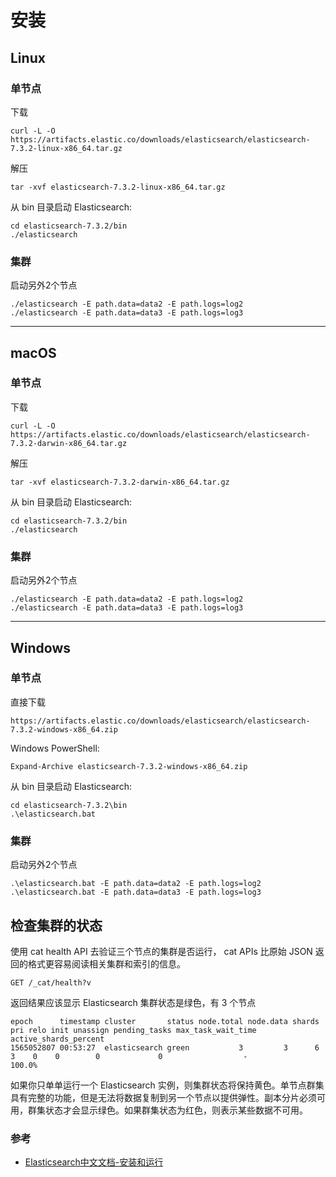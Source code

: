 
# 安装

## Linux

### 单节点
下载
```shell
curl -L -O https://artifacts.elastic.co/downloads/elasticsearch/elasticsearch-7.3.2-linux-x86_64.tar.gz
```

解压
```shell
tar -xvf elasticsearch-7.3.2-linux-x86_64.tar.gz
```

从 bin 目录启动 Elasticsearch:
```shell
cd elasticsearch-7.3.2/bin
./elasticsearch
```

### 集群
启动另外2个节点
```shell
./elasticsearch -E path.data=data2 -E path.logs=log2
./elasticsearch -E path.data=data3 -E path.logs=log3
```


---

## macOS

### 单节点

下载
```shell
curl -L -O https://artifacts.elastic.co/downloads/elasticsearch/elasticsearch-7.3.2-darwin-x86_64.tar.gz
```

解压
```shell
tar -xvf elasticsearch-7.3.2-darwin-x86_64.tar.gz
```

从 bin 目录启动 Elasticsearch:
```shell
cd elasticsearch-7.3.2/bin
./elasticsearch
```

### 集群
启动另外2个节点
```shell
./elasticsearch -E path.data=data2 -E path.logs=log2
./elasticsearch -E path.data=data3 -E path.logs=log3
```

---

## Windows

### 单节点

直接下载
```shell
https://artifacts.elastic.co/downloads/elasticsearch/elasticsearch-7.3.2-windows-x86_64.zip
```

Windows PowerShell:
```shell
Expand-Archive elasticsearch-7.3.2-windows-x86_64.zip
```

从 bin 目录启动 Elasticsearch:
```shell
cd elasticsearch-7.3.2\bin
.\elasticsearch.bat
```

### 集群
启动另外2个节点
```shell
.\elasticsearch.bat -E path.data=data2 -E path.logs=log2
.\elasticsearch.bat -E path.data=data3 -E path.logs=log3
```


## 检查集群的状态
使用 cat health API 去验证三个节点的集群是否运行， cat APIs 比原始 JSON 返回的格式更容易阅读相关集群和索引的信息。
```shell
GET /_cat/health?v
```

返回结果应该显示 Elasticsearch 集群状态是绿色，有 3 个节点
```shell
epoch      timestamp cluster       status node.total node.data shards pri relo init unassign pending_tasks max_task_wait_time active_shards_percent
1565052807 00:53:27  elasticsearch green           3         3      6   3    0    0        0             0                  -                100.0%
```
如果你只单单运行一个 Elasticsearch 实例，则集群状态将保持黄色。单节点群集具有完整的功能，但是无法将数据复制到另一个节点以提供弹性。副本分片必须可用，群集状态才会显示绿色。如果群集状态为红色，则表示某些数据不可用。




### 参考
* [Elasticsearch中文文档-安装和运行](https://learnku.com/docs/elasticsearch73/7.3/get-elasticsearch-up-and-running/6449)



